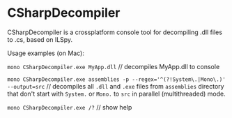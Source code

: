 # CSharpDecompiler
CSharpDecompiler is a crossplatform console tool for decompiling .dll files to .cs, based on ILSpy.

Usage examples (on Mac):

`mono CSharpDecompiler.exe MyApp.dll` // decompiles MyApp.dll to console

`mono CSharpDecompiler.exe assemblies -p --regex='^(?!System\.|Mono\.)' --output=src` // decompiles all `.dll` and `.exe` files from `assemblies` directory that don't start with `System.` or `Mono.` to `src` in parallel (multithreaded) mode.

`mono CSharpDecompiler.exe /?` // show help
